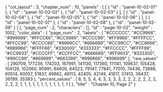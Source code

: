 {
  "col_layout" : 3,
  "chapter_num" : 10,
  "panels" : [
    [
      {
        "id" : "panel-10-02-01"
      },
      {
        "id" : "panel-10-02-02"
      },
      {
        "id" : "panel-10-02-03"
      }
    ],
    [
      {
        "id" : "panel-10-02-04"
      },
      {
        "id" : "panel-10-02-05"
      },
      {
        "id" : "panel-10-02-06"
      }
    ],
    [
      {
        "id" : "panel-10-02-07"
      },
      {
        "id" : "panel-10-02-08"
      },
      {
        "id" : "panel-10-02-09"
      }
    ]
  ],
  "page_num" : 2,
  "characters" : [],
  "id" : "page-10-02",
  "weight" : 1002,
  "color_data" : {
    "page_num" : 2,
    "labels" : [
      "#CCCCCC",
      "#CC9966",
      "#999999",
      "#FFCC66",
      "#CC9999",
      "#CCCC99",
      "#FF9966",
      "#FFFFCC",
      "#FFCC99",
      "#CCCC66",
      "#9999CC",
      "#666699",
      "#CC99CC",
      "#CC6666",
      "#999966",
      "#FFFF66",
      "#330000",
      "#333333",
      "#FFCCCC",
      "#FFFF99",
      "#CC9933",
      "#CCCCFF",
      "#CCFFCC",
      "#666666",
      "#FF9933",
      "#333300",
      "#99CC99",
      "#669999",
      "#663399",
      "#996666",
      "#996699"
    ],
    "raw_values" : [
      290709,
      177236,
      174203,
      167991,
      141130,
      117360,
      111141,
      109637,
      105428,
      104128,
      102060,
      90991,
      84606,
      84023,
      79147,
      77841,
      77010,
      74436,
      73888,
      60514,
      60057,
      51837,
      49862,
      48113,
      42405,
      42149,
      41817,
      37413,
      36437,
      36199,
      35383
    ],
    "percent_values" : [
      8,
      5,
      5,
      4,
      4,
      3,
      3,
      3,
      3,
      2,
      2,
      2,
      2,
      2,
      2,
      2,
      2,
      2,
      2,
      1,
      1,
      1,
      1,
      1,
      1,
      1,
      1,
      1,
      1,
      1,
      1
    ]
  },
  "title" : "Chapter 10, Page 2"
}
